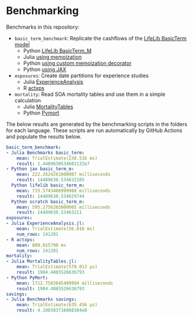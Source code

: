 # Benchmarking

Benchmarks in this repository:

* `basic_term_benchmark`: Replicate the cashflows of the [LifeLib BasicTerm model](https://github.com/lifelib-dev/lifelib/tree/main/lifelib/libraries/basiclife/BasicTerm_M)
    * Python [LifeLib BasicTerm_M](https://github.com/lifelib-dev/lifelib/tree/main/lifelib/libraries/basiclife/BasicTerm_M)
    * Julia [using memoization](https://github.com/actuarialopensource/benchmarks/blob/main/Julia/src/Benchmarks.jl)
    * Python [using custom memoization decorator](https://github.com/actuarialopensource/benchmarks/blob/main/Python/basicterm_scratch.py)
    * Python [using JAX](https://github.com/actuarialopensource/benchmarks/blob/main/Python/basicterm_jax.py)
* `exposures`: Create date partitions for experience studies
    * Julia [ExperienceAnalysis](https://github.com/JuliaActuary/ExperienceAnalysis.jl)
    * R [actxps](https://github.com/mattheaphy/actxps)
* `mortality`: Read SOA mortality tables and use them in a simple calculation
    * Julia [MortalityTables](https://github.com/JuliaActuary/MortalityTables.jl)
    * Python [Pymort](https://github.com/actuarialopensource/pymort)

The below results are generated by the benchmarking scripts in the folders for each language. These scripts are run automatically by GitHub Actions and populate the results below. 
```yaml 
basic_term_benchmark:
- Julia Benchmarks basic_term:
    mean: TrialEstimate(230.516 ms)
    result: 1.4489630534602132e7
- Python jax basic_term_m:
    mean: 222.2624261000007 milliseconds
    result: 14489630.534632105
  Python lifelib basic_term_m:
    mean: 733.5743486999988 milliseconds
    result: 14489630.534629744
  Python scratch basic_term_m:
    mean: 595.2756265000005 milliseconds
    result: 14489630.53463211
exposures:
- Julia ExperienceAnalysis.jl:
    mean: TrialEstimate(56.016 ms)
    num_rows: 141281
- R actxps:
    mean: 809.015798 ms
    num_rows: 141281
mortality:
- Julia MortalityTables.jl:
    mean: TrialEstimate(578.013 μs)
    result: 1904.4865526636793
- Python PyMort:
    mean: 1712.7583645499994 milliseconds
    result: 1904.4865526636793
savings:
- Julia Benchmarks savings:
    mean: TrialEstimate(635.456 μs)
    result: 4.100303716088384e8
```